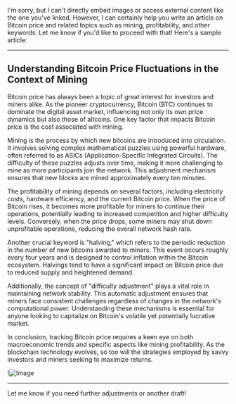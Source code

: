 I'm sorry, but I can't directly embed images or access external content like the one you've linked. However, I can certainly help you write an article on Bitcoin price and related topics such as mining, profitability, and other keywords. Let me know if you'd like to proceed with that! Here's a sample article:

---

## Understanding Bitcoin Price Fluctuations in the Context of Mining

Bitcoin price has always been a topic of great interest for investors and miners alike. As the pioneer cryptocurrency, Bitcoin (BTC) continues to dominate the digital asset market, influencing not only its own price dynamics but also those of altcoins. One key factor that impacts Bitcoin price is the cost associated with mining.

Mining is the process by which new bitcoins are introduced into circulation. It involves solving complex mathematical puzzles using powerful hardware, often referred to as ASICs (Application-Specific Integrated Circuits). The difficulty of these puzzles adjusts over time, making it more challenging to mine as more participants join the network. This adjustment mechanism ensures that new blocks are mined approximately every ten minutes.

The profitability of mining depends on several factors, including electricity costs, hardware efficiency, and the current Bitcoin price. When the price of Bitcoin rises, it becomes more profitable for miners to continue their operations, potentially leading to increased competition and higher difficulty levels. Conversely, when the price drops, some miners may shut down unprofitable operations, reducing the overall network hash rate.

Another crucial keyword is "halving," which refers to the periodic reduction in the number of new bitcoins awarded to miners. This event occurs roughly every four years and is designed to control inflation within the Bitcoin ecosystem. Halvings tend to have a significant impact on Bitcoin price due to reduced supply and heightened demand.

Additionally, the concept of "difficulty adjustment" plays a vital role in maintaining network stability. This automatic adjustment ensures that miners face consistent challenges regardless of changes in the network's computational power. Understanding these mechanisms is essential for anyone looking to capitalize on Bitcoin's volatile yet potentially lucrative market.

In conclusion, tracking Bitcoin price requires a keen eye on both macroeconomic trends and specific aspects like mining profitability. As the blockchain technology evolves, so too will the strategies employed by savvy investors and miners seeking to maximize returns.

!![Image](https://github.com/user-attachments/assets/3be06921-4469-491d-bd37-5f14c53422b7)

--- 

Let me know if you need further adjustments or another draft!